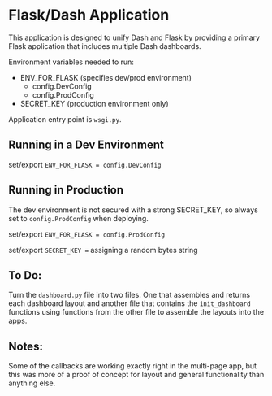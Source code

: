 <h1>Flask/Dash Application</h1>
<p>This application is designed to unify Dash and Flask by providing 
a primary Flask application that includes multiple Dash dashboards.</p>

<div>
Environment variables needed to run:
<ul>
    <li>ENV_FOR_FLASK (specifies dev/prod environment)
        <ul>
            <li>config.DevConfig</li>
            <li>config.ProdConfig</li>
        </ul>
    </li>
    <li>SECRET_KEY (production environment only)</li>
    
</ul>
</div>

<div>
Application entry point is <code>wsgi.py</code>.
</div>

<div>
<h2>Running in a Dev Environment</h2>
<p>set/export <code>ENV_FOR_FLASK = config.DevConfig</code></p>
</div>

<div>
<h2>Running in Production</h2>
<p>The dev environment is not secured with a strong SECRET_KEY, so always
set to <code>config.ProdConfig</code> when deploying.</p>
<p>set/export <code>ENV_FOR_FLASK = config.ProdConfig</code></p>
<p>set/export <code>SECRET_KEY =</code> assigning a random bytes string</p>
</div>

<div>
<h2>To Do:</h2>
<p>Turn the <code>dashboard.py</code> file into two files. One that assembles and returns each dashboard layout
and another file that contains the <code>init_dashboard</code> functions using functions from the other file to assemble
the layouts into the apps.</p>
</div>

<div>
<h2>Notes:</h2>
<p>Some of the callbacks are working exactly right in the multi-page app, but this was more of a proof of concept
for layout and general functionality than anything else.</p>
</div>